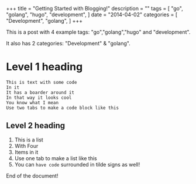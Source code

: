 +++
title = "Getting Started with Blogging!"
description = ""
tags = [
    "go",
    "golang",
    "hugo",
    "development",
]
date = "2014-04-02"
categories = [
    "Development",
    "golang",
]
+++

This is a post with 4 example tags: "go","golang","hugo" and "development".

It also has 2 categories: "Development" & "golang".

# Level 1 heading

    This is text with some code
    In it
    It has a boarder around it
    In that way it looks cool
    You know what I mean
    Use two tabs to make a code block like this

## Level 2 heading
  1. This is a list
  2. With Four
  3. Items in it
  4. Use one tab to make a list like this
  5. You can `have code` surrounded in tilde signs as well!

End of the document!

